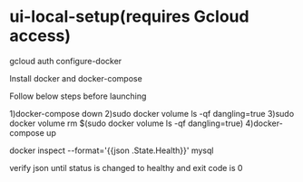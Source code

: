 # ui-local-setup(requires Gcloud access)

gcloud auth configure-docker

Install docker and docker-compose


Follow below steps before launching

1)docker-compose down
2)sudo docker volume ls -qf dangling=true
3)sudo docker volume rm $(sudo docker volume ls -qf dangling=true)
4)docker-compose up

docker inspect --format='{{json .State.Health}}' mysql

verify json until status is changed to healthy and exit code is 0